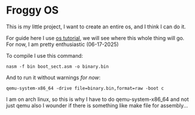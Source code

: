 # Froggy OS

This is my little project, I want to create an entire os, and I think I can do it.

For guide here I use [os tutorial](https://github.com/cfenollosa/os-tutorial), we will see where this whole thing will go.
For now, I am pretty enthusiastic (06-17-2025)

To compile  I use this command:
```
nasm -f bin boot_sect.asm -o binary.bin
```
And to run it without warnings *for now*:

```
qemu-system-x86_64 -drive file=binary.bin,format=raw -boot c
```

I am on arch linux, so this is why I have to do qemu-system-x86_64 and not just qemu 
also I wounder if there is something like make file for assembly...
